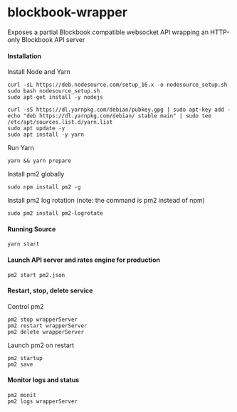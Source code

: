 # blockbook-wrapper

Exposes a partial Blockbook compatible websocket API wrapping an HTTP-only Blockbook API server

#### Installation

Install Node and Yarn

    curl -sL https://deb.nodesource.com/setup_16.x -o nodesource_setup.sh
    sudo bash nodesource_setup.sh
    sudo apt-get install -y nodejs

    curl -sS https://dl.yarnpkg.com/debian/pubkey.gpg | sudo apt-key add -
    echo "deb https://dl.yarnpkg.com/debian/ stable main" | sudo tee /etc/apt/sources.list.d/yarn.list
    sudo apt update -y
    sudo apt install -y yarn

Run Yarn

    yarn && yarn prepare

Install pm2 globally

    sudo npm install pm2 -g

Install pm2 log rotation (note: the command is pm2 instead of npm)

    sudo pm2 install pm2-logrotate

#### Running Source

    yarn start

#### Launch API server and rates engine for production

    pm2 start pm2.json

#### Restart, stop, delete service

Control pm2

    pm2 stop wrapperServer
    pm2 restart wrapperServer
    pm2 delete wrapperServer

Launch pm2 on restart

    pm2 startup
    pm2 save

#### Monitor logs and status

    pm2 monit
    pm2 logs wrapperServer
